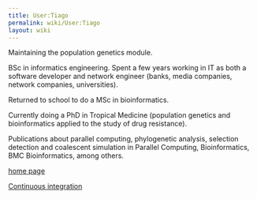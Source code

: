 ```yaml
---
title: User:Tiago
permalink: wiki/User:Tiago
layout: wiki
---
```


Maintaining the population genetics module.

BSc in informatics engineering. Spent a few years working in IT as both
a software developer and network engineer (banks, media companies,
network companies, universities).

Returned to school to do a MSc in bioinformatics.

Currently doing a PhD in Tropical Medicine (population genetics and
bioinformatics applied to the study of drug resistance).

Publications about parallel computing, phylogenetic analysis, selection
detection and coalescent simulation in Parallel Computing,
Bioinformatics, BMC Bioinformatics, among others.

[home page](http://tiago.org)

[Continuous integration](Continuous_integration "wikilink")
